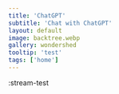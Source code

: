 ```yaml
---
title: 'ChatGPT'
subtitle: 'Chat with ChatGPT'
layout: default
image: backtree.webp
gallery: wondershed
tooltip: 'test'
tags: ['home']
---
```


:stream-test